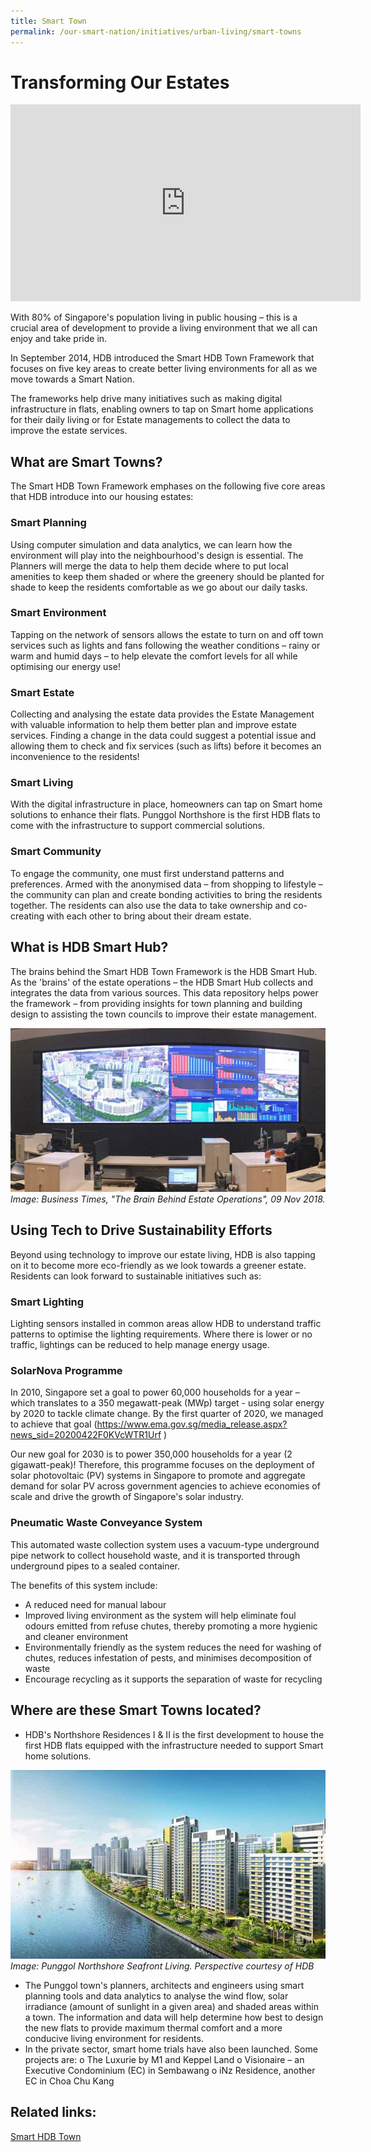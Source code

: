 ```yaml
---
title: Smart Town
permalink: /our-smart-nation/initiatives/urban-living/smart-towns
---
```


# Transforming Our Estates

<iframe width="560" height="315" src="https://www.youtube.com/embed/nvEQE84SK1g" frameborder="0" allow="accelerometer; autoplay; clipboard-write; encrypted-media; gyroscope; picture-in-picture" allowfullscreen></iframe>

With 80% of Singapore's population living in public housing – this is a crucial area of development to provide a living environment that we all can enjoy and take pride in. 

In September 2014, HDB introduced the Smart HDB Town Framework that focuses on five key areas to create better living environments for all as we move towards a Smart Nation. 

The frameworks help drive many initiatives such as making digital infrastructure in flats, enabling owners to tap on Smart home applications for their daily living or for Estate managements to collect the data to improve the estate services. 

## What are Smart Towns?

The Smart HDB Town Framework emphases on the following five core areas that HDB introduce into our housing estates:

### Smart Planning

Using computer simulation and data analytics, we can learn how the environment will play into the neighbourhood's design is essential. The Planners will merge the data to help them decide where to put local amenities to keep them shaded or where the greenery should be planted for shade to keep the residents comfortable as we go about our daily tasks. 

### Smart Environment 

Tapping on the network of sensors allows the estate to turn on and off town services such as lights and fans following the weather conditions – rainy or warm and humid days – to help elevate the comfort levels for all while optimising our energy use!

### Smart Estate

Collecting and analysing the estate data provides the Estate Management with valuable information to help them better plan and improve estate services. Finding a change in the data could suggest a potential issue and allowing them to check and fix services (such as lifts) before it becomes an inconvenience to the residents! 

### Smart Living 

With the digital infrastructure in place, homeowners can tap on Smart home solutions to enhance their flats. Punggol Northshore is the first HDB flats to come with the infrastructure to support commercial solutions.

### Smart Community 

To engage the community, one must first understand patterns and preferences. Armed with the anonymised data – from shopping to lifestyle – the community can plan and create bonding activities to bring the residents together. The residents can also use the data to take ownership and co-creating with each other to bring about their dream estate. 

## What is HDB Smart Hub? 

The brains behind the Smart HDB Town Framework is the HDB Smart Hub. As the 'brains' of the estate operations – the HDB Smart Hub collects and integrates the data from various sources. This data repository helps power the framework – from providing insights for town planning and building design to assisting the town councils to improve their estate management.
 
![Peek into the estate operations](/images/our-smart-nation/Initiatives/estate-operations.jpeg)
*Image: Business Times, "The Brain Behind Estate Operations", 09 Nov 2018.*

## Using Tech to Drive Sustainability Efforts

Beyond using technology to improve our estate living, HDB is also tapping on it to become more eco-friendly as we look towards a greener estate. Residents can look forward to sustainable initiatives such as:

### Smart Lighting

Lighting sensors installed in common areas allow HDB to understand traffic patterns to optimise the lighting requirements. Where there is lower or no traffic, lightings can be reduced to help manage energy usage.  

### SolarNova Programme

In 2010, Singapore set a goal to power 60,000 households for a year – which translates to a 350 megawatt-peak (MWp) target - using solar energy by 2020 to tackle climate change. By the first quarter of 2020, we managed to achieve that goal (https://www.ema.gov.sg/media_release.aspx?news_sid=20200422F0KVcWTR1Urf ) 

Our new goal for 2030 is to power 350,000 households for a year (2 gigawatt-peak)! Therefore, this programme focuses on the deployment of solar photovoltaic (PV) systems in Singapore to promote and aggregate demand for solar PV across government agencies to achieve economies of scale and drive the growth of Singapore's solar industry. 

### Pneumatic Waste Conveyance System

This automated waste collection system uses a vacuum-type underground pipe network to collect household waste, and it is transported through underground pipes to a sealed container. 

The benefits of this system include:
-	A reduced need for manual labour
-	Improved living environment as the system will help eliminate foul odours emitted from refuse chutes, thereby promoting a more hygienic and cleaner environment
-	Environmentally friendly as the system reduces the need for washing of chutes, reduces infestation of pests, and minimises decomposition of waste
-	Encourage recycling as it supports the separation of waste for recycling 


## Where are these Smart Towns located?
- HDB's Northshore Residences I & II is the first development to house the first HDB flats equipped with the infrastructure needed to support Smart home solutions. 
 
![Punggol Northshore seafront living](/images/our-smart-nation/Initiatives/smart-nation-punggol-northshore.jpg)
*Image: Punggol Northshore Seafront Living. Perspective courtesy of HDB*

-	The Punggol town's planners, architects and engineers using smart planning tools and data analytics to analyse the wind flow, solar irradiance (amount of sunlight in a given area) and shaded areas within a town. The information and data will help determine how best to design the new flats to provide maximum thermal comfort and a more conducive living environment for residents.
-	In the private sector, smart home trials have also been launched. Some projects are:
  o	The Luxurie by M1 and Keppel Land 
  o	Visionaire – an Executive Condominium (EC) in Sembawang
  o	iNz Residence, another EC in Choa Chu Kang

## Related  links:
<a href="https://www.hdb.gov.sg/cs/infoweb/about-us/our-role/smart-and-sustainable-living/smart-hdb-town-page" target="_blank">Smart HDB Town</a>
